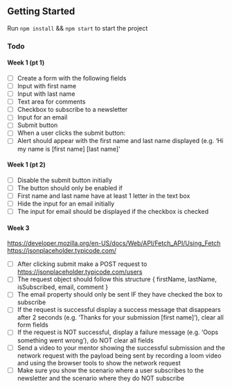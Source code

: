 ## Getting Started

Run `npm install` && `npm start` to start the project

### Todo

#### Week 1 (pt 1)

-   [ ] Create a form with the following fields
-   [ ] Input with first name
-   [ ] Input with last name
-   [ ] Text area for comments
-   [ ] Checkbox to subscribe to a newsletter
-   [ ] Input for an email
-   [ ] Submit button
-   [ ] When a user clicks the submit button:
-   [ ] Alert should appear with the first name and last name displayed (e.g. ‘Hi my name is [first name] [last name]’

#### Week 1 (pt 2)

-   [ ] Disable the submit button initially
-   [ ] The button should only be enabled if
-   [ ] First name and last name have at least 1 letter in the text box
-   [ ] Hide the input for an email initially
-   [ ] The input for email should be displayed if the checkbox is checked

#### Week 3

https://developer.mozilla.org/en-US/docs/Web/API/Fetch_API/Using_Fetch
https://jsonplaceholder.typicode.com/

-   [ ] After clicking submit make a POST request to https://jsonplaceholder.typicode.com/users
-   [ ] The request object should follow this structure { firstName, lastName, isSubscribed, email, comment }
-   [ ] The email property should only be sent IF they have checked the box to subscribe
-   [ ] If the request is successful display a success message that disappears after 2 seconds (e.g. ‘Thanks for your submission [first name]’), clear all form fields
-   [ ] If the request is NOT successful, display a failure message (e.g. ‘Oops something went wrong’), do NOT clear all fields
-   [ ] Send a video to your mentor showing the successful submission and the network request with the payload being sent by recording a loom video and using the browser tools to show the network request
-   [ ] Make sure you show the scenario where a user subscribes to the newsletter and the scenario where they do NOT subscribe
